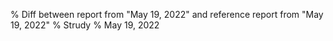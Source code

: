 % Diff between report from "May 19, 2022" and reference report from "May 19, 2022"
% Strudy
% May 19, 2022


